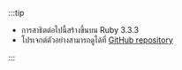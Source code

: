 :::tip

- การสาธิตต่อไปนี้สร้างขึ้นบน Ruby 3.3.3
- โปรเจกต์ตัวอย่างสามารถดูได้ที่ [GitHub repository](https://github.com/logto-io/ruby/tree/HEAD/logto-sample)

:::
